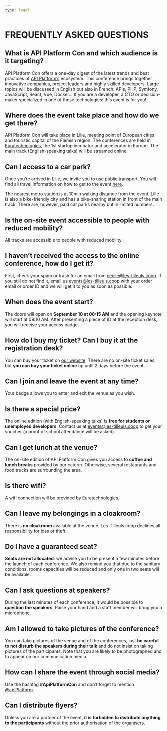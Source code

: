 ```yaml
---
type: legal
---
```


# FREQUENTLY ASKED QUESTIONS

## What is API Platform Con and which audience is it targeting?
API Platform Con offers a one-day digest of the latest trends and best practices of [API Platform’s](/) ecosystem. This conference brings together innovative companies, project leaders and highly skilled developers. Large topics will be discussed in English but also in French: APIs, PHP, Symfony, JavaScript, React, Vue, Docker... If you are a developer, a CTO or decision-maker specialized in one of these technologies: this event is for you!


## Where does the event take place and how do we get there?
API Platform Con will take place in Lille, meeting point of European cities and touristic capital of the Flemish region. The conferences are held in [Euratechnologies](https://www.euratechnologies.com/), the 1st startup incubator and accelerator in Europe. The main track (English-speaking talks) will be streamed online.


## Can I access to a car park?
Once you’re arrived in Lille, we invite you to use public transport. You will find all travel information on how to get to the event [here](#venue).

The nearest metro station is at 10min walking distance from the event. Lille is also a bike-friendly city and has a bike-sharing station in front of the main track. There are, however, paid car parks nearby but in limited numbers.


## Is the on-site event accessible to people with reduced mobility?
All tracks are accessible to people with reduced mobility.

## I haven’t received the access to the online conference, how do I get it?
First, check your spam or trash for an email from cecile@les-tilleuls.coop. If you still do not find it, email us <events@les-tilleuls.coop> with your order email or order ID and we will get it to you as soon as possible.


## When does the event start?
The doors will open on **September 10 at 08:15 AM** and the opening keynote will start at 09:10 AM. After presenting a piece of ID at the reception desk, you will receive your access badge.

## How do I buy my ticket? Can I buy it at the registration desk?
You can buy your ticket on [our website](#pricing). There are no on-site ticket sales, but **you can buy your ticket online** up until 2 days before the event.

## Can I join and leave the event at any time?
Your badge allows you to enter and exit the venue as you wish.

## Is there a special price?
The online edition (with English-speaking talks) is **free for students or unemployed developers**. Contact us at <events@les-tilleuls.coop> to get your voucher (a proof of school attendance will be asked).

## Can I get lunch at the venue?
The on-site edition of API Platform Con gives you access to **coffee and lunch breaks** provided by our caterer. Otherwise, several restaurants and food trucks are surrounding the area.

## Is there wifi?
A wifi connection will be provided by Euratechnologies.

## Can I leave my belongings in a cloakroom?
There is **no cloakroom** available at the venue. Les-Tilleuls.coop declines all responsibility for loss or theft.

## Do I have a guaranteed seat?
**Seats are not allocated**: we advise you to be present a few minutes before the launch of each conference. We also remind you that due to the sanitary conditions, rooms capacities will be reduced and only one in two seats will be available.

## Can I ask questions at speakers?
During the last minutes of each conference, it would be possible to **question the speakers**. Raise your hand and a staff member will bring you a microphone.

## Am I allowed to take pictures of the conference?
You can take pictures of the venue and of the conferences, just **be careful to not disturb the speakers during their talk** and do not insist on taking pictures of the participants. Note that you are likely to be photographed and to appear on our communication media.

## How can I share the event through social media?
Use the hashtag **#ApiPlatformCon** and don’t forget to mention [@apiPlatform](https://twitter.com/ApiPlatform).

## Can I distribute flyers?
Unless you are a partner of the event, **it is forbidden to distribute anything to the participants** without the prior authorisation of the organisers.
